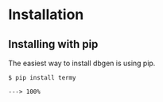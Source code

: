 # Installation

## Installing with pip

The easiest way to install dbgen is using pip. 

<div class="termy">

```Console
$ pip install termy

---> 100%
```

</div>
